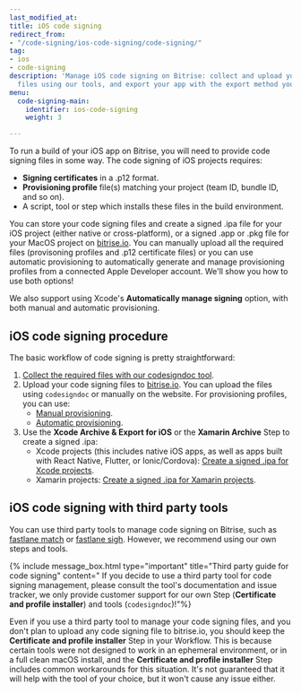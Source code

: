 ```yaml
---
last_modified_at: 
title: iOS code signing
redirect_from:
- "/code-signing/ios-code-signing/code-signing/"
tag:
- ios
- code-signing
description: 'Manage iOS code signing on Bitrise: collect and upload your code signing
  files using our tools, and export your app with the export method you specify.'
menu:
  code-signing-main:
    identifier: ios-code-signing
    weight: 3

---
```

To run a build of your iOS app on Bitrise, you will need to provide code signing files in some way. The code signing of iOS projects requires:

* **Signing certificates** in a .p12 format.
* **Provisioning profile** file(s) matching your project (team ID, bundle ID, and so on).
* A script, tool or step which installs these files in the build environment.

You can store your code signing files and create a signed .ipa file for your iOS project (either native or cross-platform), or a signed .app or .pkg file for your MacOS project on [bitrise.io](https://www.bitrise.io). You can manually upload all the required files (provisoning profiles and .p12 certificate files) or you can use automatic provisioning to automatically generate and manage provisioning profiles from a connected Apple Developer account. We'll show you how to use both options!

We also support using Xcode's **Automatically manage signing** option, with both manual and automatic provisioning.

## iOS code signing procedure

The basic workflow of code signing is pretty straightforward:

1. [Collect the required files with our codesigndoc tool](/code-signing/ios-code-signing/collecting-files-with-codesigndoc).
2. Upload your code signing files to [bitrise.io](https://www.bitrise.io). You can upload the files using `codesigndoc` or manually on the website. For provisioning profiles, you can use:
   * [Manual provisioning](/code-signing/ios-code-signing/ios-manual-provisioning).
   * [Automatic provisioning](/code-signing/ios-code-signing/ios-auto-provisioning).
3. Use the **Xcode Archive & Export for iOS** or the **Xamarin Archive** Step to create a signed .ipa:
   * Xcode projects (this includes native iOS apps, as well as apps built with React Native, Flutter, or Ionic/Cordova): [Create a signed .ipa for Xcode projects](/code-signing/ios-code-signing/create-signed-ipa-for-xcode).
   * Xamarin projects: [Create a signed .ipa for Xamarin projects](/code-signing/ios-code-signing/create-signed-ipa-for-xamarin).

## iOS code signing with third party tools

You can use third party tools to manage code signing on Bitrise, such as [fastlane match](https://github.com/fastlane/fastlane/tree/master/match)
or [fastlane sigh](https://github.com/fastlane/fastlane/tree/master/sigh). However, we recommend using our own steps and tools.

{% include message_box.html type="important" title="Third party guide for code signing" content=" If you decide to use a third party tool for code signing management, please consult the tool's documentation and issue tracker, we only provide customer support for our own Step (**Certificate and profile installer**) and tools (`codesigndoc`)!"%}

Even if you use a third party tool to manage your code signing files, and you don't plan to upload any code signing file to bitrise.io, you should keep the **Certificate and profile installer** Step in your Workflow. This is because certain tools were not designed to work in an ephemeral environment, or in a full clean macOS install, and the **Certificate and profile installer** Step includes common workarounds for this situation. It's not guaranteed that it will help with the tool of your choice, but it won't cause any issue either.